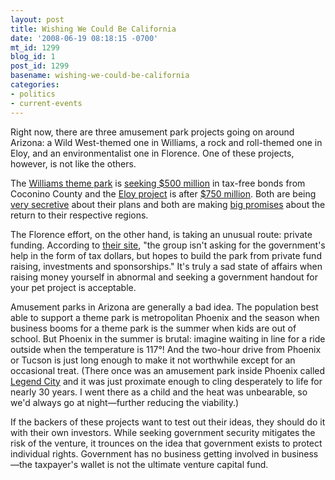```yaml
---
layout: post
title: Wishing We Could Be California
date: '2008-06-19 08:18:15 -0700'
mt_id: 1299
blog_id: 1
post_id: 1299
basename: wishing-we-could-be-california
categories:
- politics
- current-events
---
```

<p>
Right now, there are three amusement park projects going on around Arizona: a Wild West-themed one in Williams, a rock and roll-themed one in Eloy, and an environmentalist one in Florence. One of these projects, however, is not like the others.
</p>
<p>
The <a href="http://www.gcnae.com/">Williams theme park</a> is <a href="http://www.goldwaterinstitute.org/AboutUs/ArticleView.aspx?id=2256">seeking $500 million</a> in tax-free bonds from Coconino County and the <a href="http://www.decadesusa.com/">Eloy project</a> is after <a href="">$750 million</a>. Both are being <a href="http://www.azdailysun.com/articles/2008/06/08/news/opinion/20080608_opinion_41.txt">very secretive</a> about their plans and both are making <a href="http://www.azstarnet.com/metro/210588.php">big promises</a> about the return to their respective regions.
</p>
<p>
The Florence effort, on the other hand, is taking an unusual route: private funding. According to <a href="http://www.coyotecanyonthemepark.com/FlorenceNewspg1.html">their site</a>, "the group isn't asking for the government's help in the form of tax dollars, but hopes to build the park from private fund raising, investments and sponsorships." It's truly a sad state of affairs when raising money yourself in abnormal and seeking a government handout for your pet project is acceptable.
</p>
<p>
Amusement parks in Arizona are generally a bad idea. The population best able to support a theme park is metropolitan Phoenix and the season when business booms for a theme park is the summer when kids are out of school. But Phoenix in the summer is brutal: imagine waiting in line for a ride outside when the temperature is 117&#xB0;! And the two-hour drive from Phoenix or Tucson is just long enough to make it not worthwhile except for an occasional treat. (There once was an amusement park inside Phoenix called <a href="http://www.legend-city.com/">Legend City</a> and it was just proximate enough to cling desperately to life for nearly 30 years. I went there as a child and the heat was unbearable, so we'd always go at night&#x2014;further reducing the viability.)
</p>
<p>
If the backers of these projects want to test out their ideas, they should do it with their own investors. While seeking government security mitigates the risk of the venture, it trounces on the idea that government exists to protect individual rights. Government has no business getting involved in business&#x2014;the taxpayer's wallet is not the ultimate venture capital fund.
</p>
